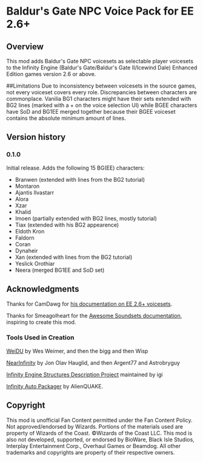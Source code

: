 # Baldur's Gate NPC Voice Pack for EE 2.6+

## Overview
This mod adds Baldur's Gate NPC voicesets as selectable player voicesets to the Infinity Engine (Baldur's Gate/Baldur's Gate II/Icewind Dale) Enhanced Edition games version 2.6 or above.

##Limitations
Due to inconsistency between voicesets in the source games, not every voiceset covers every role. Discrepancies between characters are commonplace. Vanilia BG1 characters might have their sets extended with BG2 lines (marked with a + on the voice selection UI) while BGEE characters have SoD and BG1EE merged together because their BGEE voiceset contains the absolute minimum amount of lines.

## Version history
### 0.1.0
Initial release.
Adds the following 15 BG(EE) characters:
 - Branwen (extended with lines from the BG2 tutorial)
 - Montaron
 - Ajantis Ilvastarr
 - Alora
 - Xzar
 - Khalid
 - Imoen (partially extended with BG2 lines, mostly tutorial)
 - Tiax (extended with his BG2 appearence)
 - Eldoth Kron
 - Faldorn
 - Coran
 - Dynaheir
 - Xan (extended with lines from the BG2 tutorial)
 - Yeslick Orothiar
 - Neera (merged BG1EE and SoD set)

## Acknowledgments
Thanks for CamDawg for [his documentation on EE 2.6+ voicesets](https://github.com/Gibberlings3/EE_soundset_tool).

Thanks for Smeagolheart for the [Awesome Soundsets documentation](https://forums.beamdog.com/discussion/38319/mods-awesome-soundsets-mods-master-thread-custom-soundsets-for-bgee-bg2ee-and-iwdee/p1), inspiring to create this mod.

### Tools Used in Creation
[WeiDU](http://www.weidu.org) by Wes Weimer, and then the bigg and then Wisp

[NearInfinity](https://github.com/NearInfinityBrowser/NearInfinity) by Jon Olav Hauglid, and then Argent77 and Astrobryguy

[Infinity Engine Structures Description Project](http://iesdp.gibberlings3.net) maintained by igi

[Infinity Auto Packager](https://www.gibberlings3.net/forums/topic/31131-infinity-auto-packager-automatically-generate-mod-packages-when-you-publish-a-release) by AlienQUAKE.


## Copyright
This mod is unofficial Fan Content permitted under the Fan Content Policy. Not approved/endorsed by Wizards. Portions of the materials used are property of Wizards of the Coast. ©Wizards of the Coast LLC. This mod is also not developed, supported, or endorsed by BioWare, Black Isle Studios, Interplay Entertainment Corp., Overhaul Games or Beamdog. All other trademarks and copyrights are property of their respective owners.
